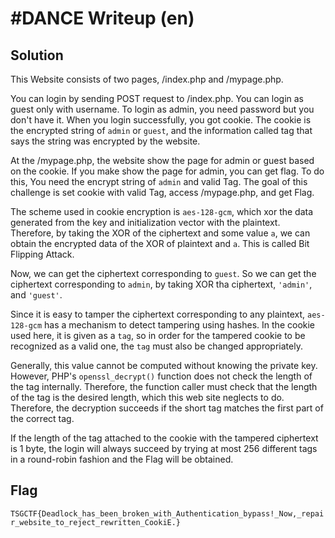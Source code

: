 # \#DANCE Writeup (en)

## Solution

<!-- Writeupに相当するドキュメントを英語で書いてください。 -->

This Website consists of two pages, /index.php and /mypage.php.

You can login by sending POST request to /index.php. You can login as guest only with username. To login as admin, you need password but you don't have it. When you login successfully, you got cookie. The cookie is the encrypted string of `admin` or `guest`, and the information called tag that says the string was encrypted by the website.

At the /mypage.php, the website show the page for admin or guest based on the cookie. If you make show the page for admin, you can get flag. To do this, You need the encrypt string of `admin` and valid Tag. The goal of this challenge is set cookie with valid Tag, access /mypage.php, and get Flag.

The scheme used in cookie encryption is `aes-128-gcm`, which xor the data generated from the key and initialization vector with the plaintext. Therefore, by taking the XOR of the ciphertext and some value `a`, we can obtain the encrypted data of the XOR of plaintext and  `a`. This is called Bit Flipping Attack.

Now, we can get the ciphertext corresponding to `guest`. So we can get the ciphertext corresponding to `admin`, by taking XOR tha ciphertext, `'admin'`, and `'guest'`.

Since it is easy to tamper the ciphertext corresponding to any plaintext, `aes-128-gcm` has a mechanism to detect tampering using hashes. In the cookie used here, it is given as a `tag`, so in order for the tampered cookie to be recognized as a valid one, the `tag` must also be changed appropriately.

Generally, this value cannot be computed without knowing the private key. However, PHP's `openssl_decrypt()` function does not check the length of the tag internally. Therefore, the function caller must check that the length of the tag is the desired length, which this web site neglects to do. Therefore, the decryption succeeds if the short tag matches the first part of the correct tag.

If the length of the tag attached to the cookie with the tampered ciphertext is 1 byte, the login will always succeed by trying at most 256 different tags in a round-robin fashion and the Flag will be obtained.

## Flag

`TSGCTF{Deadlock_has_been_broken_with_Authentication_bypass!_Now,_repair_website_to_reject_rewritten_CookiE.}`
